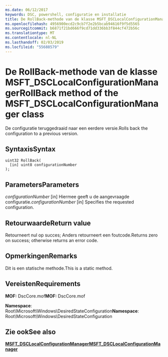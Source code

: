 ```yaml
---
ms.date: 06/12/2017
keywords: DSC, powershell, configuratie en installatie
title: De RollBack-methode van de klasse MSFT_DSCLocalConfigurationManager
ms.openlocfilehash: 4956900ecd2c9cb7f2e2b5bcab94616f9f5d5565
ms.sourcegitcommit: b6871f21bd666f9cd71dd336bb3f844cf472b56c
ms.translationtype: MT
ms.contentlocale: nl-NL
ms.lasthandoff: 02/03/2019
ms.locfileid: "55688579"
---
```

# <a name="rollback-method-of-the-msftdsclocalconfigurationmanager-class"></a><span data-ttu-id="f2a62-103">De RollBack-methode van de klasse MSFT_DSCLocalConfigurationManager</span><span class="sxs-lookup"><span data-stu-id="f2a62-103">RollBack method of the MSFT_DSCLocalConfigurationManager class</span></span>

<span data-ttu-id="f2a62-104">De configuratie teruggedraaid naar een eerdere versie.</span><span class="sxs-lookup"><span data-stu-id="f2a62-104">Rolls back the configuration to a previous version.</span></span>

## <a name="syntax"></a><span data-ttu-id="f2a62-105">Syntaxis</span><span class="sxs-lookup"><span data-stu-id="f2a62-105">Syntax</span></span>

```mof
uint32 RollBack(
  [in] uint8 configurationNumber
);
```

## <a name="parameters"></a><span data-ttu-id="f2a62-106">Parameters</span><span class="sxs-lookup"><span data-stu-id="f2a62-106">Parameters</span></span>

<span data-ttu-id="f2a62-107">*configurationNumber* \[in\] Hiermee geeft u de aangevraagde configuratie.</span><span class="sxs-lookup"><span data-stu-id="f2a62-107">*configurationNumber* \[in\] Specifies the requested configuration.</span></span>

## <a name="return-value"></a><span data-ttu-id="f2a62-108">Retourwaarde</span><span class="sxs-lookup"><span data-stu-id="f2a62-108">Return value</span></span>

<span data-ttu-id="f2a62-109">Retourneert nul op succes; Anders retourneert een foutcode.</span><span class="sxs-lookup"><span data-stu-id="f2a62-109">Returns zero on success; otherwise returns an error code.</span></span>

## <a name="remarks"></a><span data-ttu-id="f2a62-110">Opmerkingen</span><span class="sxs-lookup"><span data-stu-id="f2a62-110">Remarks</span></span>

<span data-ttu-id="f2a62-111">Dit is een statische methode.</span><span class="sxs-lookup"><span data-stu-id="f2a62-111">This is a static method.</span></span>

## <a name="requirements"></a><span data-ttu-id="f2a62-112">Vereisten</span><span class="sxs-lookup"><span data-stu-id="f2a62-112">Requirements</span></span>

<span data-ttu-id="f2a62-113">**MOF:** DscCore.mof</span><span class="sxs-lookup"><span data-stu-id="f2a62-113">**MOF:** DscCore.mof</span></span>

<span data-ttu-id="f2a62-114">**Namespace**: Root\Microsoft\Windows\DesiredStateConfiguration</span><span class="sxs-lookup"><span data-stu-id="f2a62-114">**Namespace**: Root\Microsoft\Windows\DesiredStateConfiguration</span></span>

## <a name="see-also"></a><span data-ttu-id="f2a62-115">Zie ook</span><span class="sxs-lookup"><span data-stu-id="f2a62-115">See also</span></span>

[<span data-ttu-id="f2a62-116">**MSFT_DSCLocalConfigurationManager**</span><span class="sxs-lookup"><span data-stu-id="f2a62-116">**MSFT_DSCLocalConfigurationManager**</span></span>](msft-dsclocalconfigurationmanager.md)